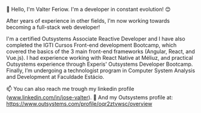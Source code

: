 👋 Hello, I'm Valter Feriow. I'm a developer in constant evolution! 😊 

After years of experience in other fields, I'm now working towards becoming a full-stack web developer!

I'm a certified Outsystems Associate Reactive Developer and I have also completed the IGTI Cursos Front-end development Bootcamp, which covered the basics of the 3 main front-end frameworks (Angular, React, and Vue.js). I had experience working with React Native at Méliuz, and practical Outsystems experience through Experis' Outsystems Developer Bootcamp. Finally, I’m undergoing a technologist program in Computer System Analysis and Development at Faculdade Estácio.

📫 You can also reach me trough my linkedin profile (www.linkedin.com/in/jose-valter). 
📨 And my Outsystems profile at: https://www.outsystems.com/profile/oqr2ztvwsc/overview 

<!---
Feriow/Feriow is a ✨ special ✨ repository because its `README.md` (this file) appears on your GitHub profile.
You can click the Preview link to take a look at your changes.
--->
